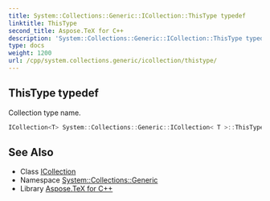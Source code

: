 ```yaml
---
title: System::Collections::Generic::ICollection::ThisType typedef
linktitle: ThisType
second_title: Aspose.TeX for C++
description: 'System::Collections::Generic::ICollection::ThisType typedef. Collection type name in C++.'
type: docs
weight: 1200
url: /cpp/system.collections.generic/icollection/thistype/
---
```

## ThisType typedef


Collection type name.

```cpp
ICollection<T> System::Collections::Generic::ICollection< T >::ThisType
```

## See Also

* Class [ICollection](../)
* Namespace [System::Collections::Generic](../../)
* Library [Aspose.TeX for C++](../../../)
